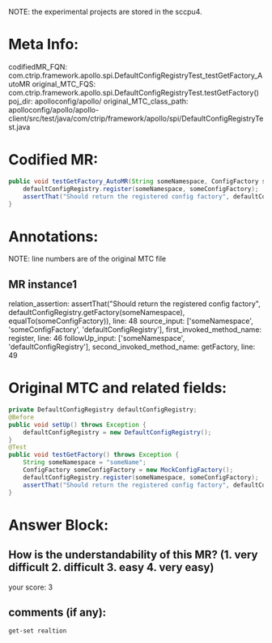 NOTE: the experimental projects are stored in the sccpu4.

# Meta Info:
codifiedMR_FQN:
com.ctrip.framework.apollo.spi.DefaultConfigRegistryTest_testGetFactory_AutoMR
original_MTC_FQS:
com.ctrip.framework.apollo.spi.DefaultConfigRegistryTest.testGetFactory()
poj_dir:
apolloconfig/apollo/
original_MTC_class_path:
apolloconfig/apollo/apollo-client/src/test/java/com/ctrip/framework/apollo/spi/DefaultConfigRegistryTest.java

# Codified MR:
```java
public void testGetFactory_AutoMR(String someNamespace, ConfigFactory someConfigFactory, DefaultConfigRegistry defaultConfigRegistry) throws Exception {
    defaultConfigRegistry.register(someNamespace, someConfigFactory);
    assertThat("Should return the registered config factory", defaultConfigRegistry.getFactory(someNamespace), equalTo(someConfigFactory));
}
```

# Annotations:
NOTE: line numbers are of the original MTC file
## MR instance1
relation_assertion: assertThat("Should return the registered config factory", defaultConfigRegistry.getFactory(someNamespace), equalTo(someConfigFactory)), line: 48 
source_input: ['someNamespace', 'someConfigFactory', 'defaultConfigRegistry'], first_invoked_method_name: register, line: 46 
followUp_input: ['someNamespace', 'defaultConfigRegistry'], second_invoked_method_name: getFactory, line: 49 


# Original MTC and related fields:
```java
private DefaultConfigRegistry defaultConfigRegistry;
@Before
public void setUp() throws Exception {
    defaultConfigRegistry = new DefaultConfigRegistry();
}
@Test
public void testGetFactory() throws Exception {
    String someNamespace = "someName";
    ConfigFactory someConfigFactory = new MockConfigFactory();
    defaultConfigRegistry.register(someNamespace, someConfigFactory);
    assertThat("Should return the registered config factory", defaultConfigRegistry.getFactory(someNamespace), equalTo(someConfigFactory));
}

```


# Answer Block: 
## How is the understandability of this MR? (1. very difficult 2. difficult 3. easy 4. very easy)
your score: 3
 
## comments (if any): 
```txt
get-set realtion
```
